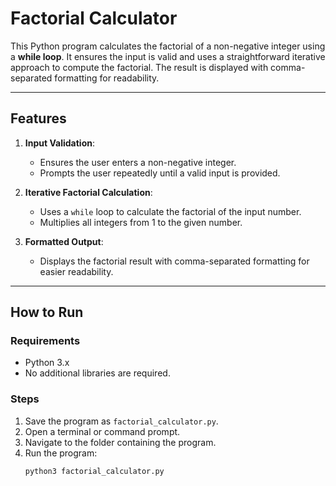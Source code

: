 # Factorial Calculator

This Python program calculates the factorial of a non-negative integer using a **while loop**. It ensures the input is valid and uses a straightforward iterative approach to compute the factorial. The result is displayed with comma-separated formatting for readability.

---

## **Features**
1. **Input Validation**:
   - Ensures the user enters a non-negative integer.
   - Prompts the user repeatedly until a valid input is provided.

2. **Iterative Factorial Calculation**:
   - Uses a `while` loop to calculate the factorial of the input number.
   - Multiplies all integers from 1 to the given number.

3. **Formatted Output**:
   - Displays the factorial result with comma-separated formatting for easier readability.

---

## **How to Run**

### **Requirements**
- Python 3.x
- No additional libraries are required.

### **Steps**
1. Save the program as `factorial_calculator.py`.
2. Open a terminal or command prompt.
3. Navigate to the folder containing the program.
4. Run the program:
   ```bash
   python3 factorial_calculator.py
